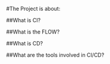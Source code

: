 #The Project is about:

##What is CI?

##What is the FLOW?

##What is CD?

##What are the tools involved in CI/CD?
